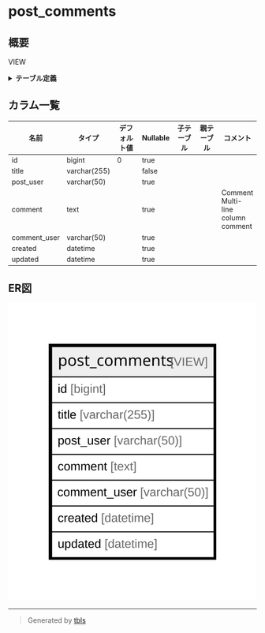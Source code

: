 # post_comments

## 概要

VIEW

<details>
<summary><strong>テーブル定義</strong></summary>

```sql
CREATE VIEW post_comments AS (select `c`.`id` AS `id`,`p`.`title` AS `title`,`u2`.`username` AS `post_user`,`c`.`comment` AS `comment`,`u2`.`username` AS `comment_user`,`c`.`created` AS `created`,`c`.`updated` AS `updated` from (((`testdb`.`posts` `p` left join `testdb`.`comments` `c` on((`p`.`id` = `c`.`post_id`))) left join `testdb`.`users` `u` on((`u`.`id` = `p`.`user_id`))) left join `testdb`.`users` `u2` on((`u2`.`id` = `c`.`user_id`))))
```

</details>

## カラム一覧

| 名前           | タイプ          | デフォルト値       | Nullable | 子テーブル      | 親テーブル      | コメント                                       |
| ------------ | ------------ | ------------ | -------- | ---------- | ---------- | ------------------------------------------ |
| id           | bigint       | 0            | true     |            |            |                                            |
| title        | varchar(255) |              | false    |            |            |                                            |
| post_user    | varchar(50)  |              | true     |            |            |                                            |
| comment      | text         |              | true     |            |            | Comment<br>Multi-line<br>column<br>comment |
| comment_user | varchar(50)  |              | true     |            |            |                                            |
| created      | datetime     |              | true     |            |            |                                            |
| updated      | datetime     |              | true     |            |            |                                            |

## ER図

![er](post_comments.svg)

---

> Generated by [tbls](https://github.com/k1LoW/tbls)
